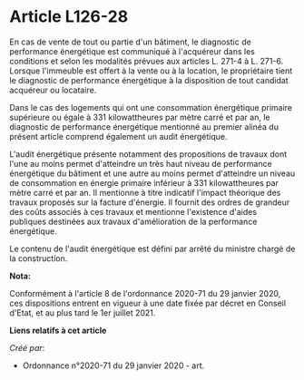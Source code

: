 # Article L126-28

En cas de vente de tout ou partie d'un bâtiment, le diagnostic de performance énergétique est communiqué à l'acquéreur dans
les conditions et selon les modalités prévues aux articles L. 271-4 à L. 271-6. Lorsque l'immeuble est offert à la vente ou à
la location, le propriétaire tient le diagnostic de performance énergétique à la disposition de tout candidat acquéreur ou
locataire.

Dans le cas des logements qui ont une consommation énergétique primaire supérieure ou égale à 331 kilowattheures par mètre
carré et par an, le diagnostic de performance énergétique mentionné au premier alinéa du présent article comprend également
un audit énergétique.

L'audit énergétique présente notamment des propositions de travaux dont l'une au moins permet d'atteindre un très haut niveau
de performance énergétique du bâtiment et une autre au moins permet d'atteindre un niveau de consommation en énergie primaire
inférieur à 331 kilowattheures par mètre carré et par an. Il mentionne à titre indicatif l'impact théorique des travaux
proposés sur la facture d'énergie. Il fournit des ordres de grandeur des coûts associés à ces travaux et mentionne
l'existence d'aides publiques destinées aux travaux d'amélioration de la performance énergétique.

Le contenu de l'audit énergétique est défini par arrêté du ministre chargé de la construction.

**Nota:**

Conformément à l'article 8 de l'ordonnance 2020-71 du 29 janvier 2020, ces dispositions entrent en vigueur à une date fixée
par décret en Conseil d'Etat, et au plus tard le 1er juillet 2021.

**Liens relatifs à cet article**

_Créé par_:

  - Ordonnance n°2020-71 du 29 janvier 2020 - art.
